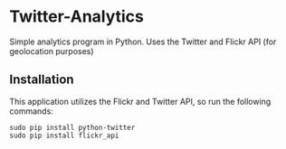 # Twitter-Analytics
Simple analytics program in Python. Uses the Twitter and Flickr API (for geolocation purposes)

## Installation
This application utilizes the Flickr and Twitter API, so run the following commands:
```
sudo pip install python-twitter
sudo pip install flickr_api
```


